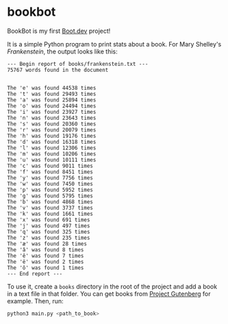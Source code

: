 # bookbot

BookBot is my first [Boot.dev](https://www.boot.dev) project!

It is a simple Python program to print stats about a book. For Mary Shelley's _Frankenstein_, the output looks like this:

```
--- Begin report of books/frankenstein.txt ---
75767 words found in the document


The 'e' was found 44538 times
The 't' was found 29493 times
The 'a' was found 25894 times
The 'o' was found 24494 times
The 'i' was found 23927 times
The 'n' was found 23643 times
The 's' was found 20360 times
The 'r' was found 20079 times
The 'h' was found 19176 times
The 'd' was found 16318 times
The 'l' was found 12306 times
The 'm' was found 10206 times
The 'u' was found 10111 times
The 'c' was found 9011 times
The 'f' was found 8451 times
The 'y' was found 7756 times
The 'w' was found 7450 times
The 'p' was found 5952 times
The 'g' was found 5795 times
The 'b' was found 4868 times
The 'v' was found 3737 times
The 'k' was found 1661 times
The 'x' was found 691 times
The 'j' was found 497 times
The 'q' was found 325 times
The 'z' was found 235 times
The 'æ' was found 28 times
The 'â' was found 8 times
The 'ê' was found 7 times
The 'ë' was found 2 times
The 'ô' was found 1 times
--- End report ---
```

To use it, create a `books` directory in the root of the project and add a book in a text file in that folder. You can get books from [Project Gutenberg](https://www.gutenberg.org/) for example. 
Then, run:

```bash
python3 main.py <path_to_book>
```